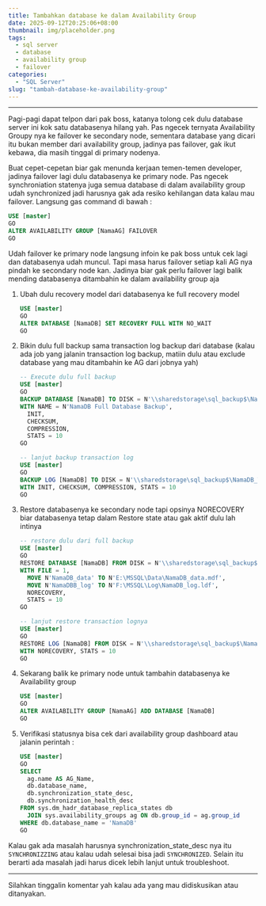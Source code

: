 ```yaml
---
title: Tambahkan database ke dalam Availability Group
date: 2025-09-12T20:25:06+08:00
thumbnail: img/placeholder.png
tags:
  - sql server
  - database
  - availability group
  - failover
categories:
  - "SQL Server"
slug: "tambah-database-ke-availability-group"
---
```


----------
Pagi-pagi dapat telpon dari pak boss, katanya tolong cek dulu database server ini kok satu databasenya hilang yah. 
Pas ngecek ternyata Availability Groupy nya ke failover ke secondary node, sementara database yang dicari itu bukan member dari availability group, jadinya pas failover, gak ikut kebawa, dia masih tinggal di primary nodenya.
<!--more-->
Buat cepet-cepetan biar gak menunda kerjaan temen-temen developer, jadinya failover lagi dulu databasenya ke primary node. Pas ngecek synchroniation statenya juga semua database di dalam availability group udah synchronized jadi harusnya gak ada resiko kehilangan data kalau mau failover. Langsung gas command di bawah :

```sql
USE [master]
GO
ALTER AVAILABILITY GROUP [NamaAG] FAILOVER
GO
```

Udah failover ke primary node langsung infoin ke pak boss untuk cek lagi dan databasenya udah muncul. Tapi masa harus failover setiap kali AG nya pindah ke secondary node kan. Jadinya biar gak perlu failover lagi balik mending databasenya ditambahin ke dalam availability group aja

1. Ubah dulu recovery model dari databasenya ke full recovery model
    ```sql
    USE [master]
    GO
    ALTER DATABASE [NamaDB] SET RECOVERY FULL WITH NO_WAIT
    GO
    ```
2. Bikin dulu full backup sama transaction log backup dari database (kalau ada job yang jalanin transaction log backup, matiin dulu atau exclude database yang mau ditambahin ke AG dari jobnya yah)
    ```sql
    -- Execute dulu full backup
    USE [master]
    GO
    BACKUP DATABASE [NamaDB] TO DISK = N'\\sharedstorage\sql_backup$\NamaDB_FULL_Backup_12092025.bak'
    WITH NAME = N'NamaDB Full Database Backup',
      INIT,
      CHECKSUM,
      COMPRESSION,
      STATS = 10
    GO

    -- lanjut backup transaction log
    USE [master]
    GO
    BACKUP LOG [NamaDB] TO DISK = N'\\sharedstorage\sql_backup$\NamaDB_TLOG_Backup_12092025.trn'
    WITH INIT, CHECKSUM, COMPRESSION, STATS = 10
    GO
    ```
3. Restore databasenya ke secondary node tapi opsinya NORECOVERY biar databasenya tetap dalam Restore state atau gak aktif dulu lah intinya
    ```sql
    -- restore dulu dari full backup
    USE [master]
    GO
    RESTORE DATABASE [NamaDB] FROM DISK = N'\\sharedstorage\sql_backup$\NamaDB_FULL_Backup_12092025.bak'
    WITH FILE = 1,
      MOVE N'NamaDB_data' TO N'E:\MSSQL\Data\NamaDB_data.mdf',
      MOVE N'NamaDBB_log' TO N'F:\MSSQL\Log\NamaDB_log.ldf',
      NORECOVERY,
      STATS = 10
    GO

    -- lanjut restore transaction lognya
    USE [master]
    GO
    RESTORE LOG [NamaDB] FROM DISK = N'\\sharedstorage\sql_backup$\NamaDB_TLOG_Backup_12092025.trn'
    WITH NORECOVERY, STATS = 10
    GO
    ```
4. Sekarang balik ke primary node untuk tambahin databasenya ke Availability group
    ```sql
    USE [master]
    GO
    ALTER AVAILABILITY GROUP [NamaAG] ADD DATABASE [NamaDB]
    GO
    ```
5. Verifikasi statusnya bisa cek dari availability group dashboard atau jalanin perintah :
    ```sql
    USE [master]
    GO
    SELECT 
      ag.name AS AG_Name,
      db.database_name,
      db.synchronization_state_desc,
      db.synchronization_health_desc
    FROM sys.dm_hadr_database_replica_states db
      JOIN sys.availability_groups ag ON db.group_id = ag.group_id
    WHERE db.database_name = 'NamaDB'
    GO
    ```

Kalau gak ada masalah harusnya synchronization_state_desc nya itu `SYNCHRONIZZING` atau kalau udah selesai bisa jadi `SYNCHRONIZED`. Selain itu berarti ada masalah jadi harus dicek lebih lanjut untuk troubleshoot.

----------

Silahkan tinggalin komentar yah kalau ada yang mau didiskusikan atau ditanyakan.